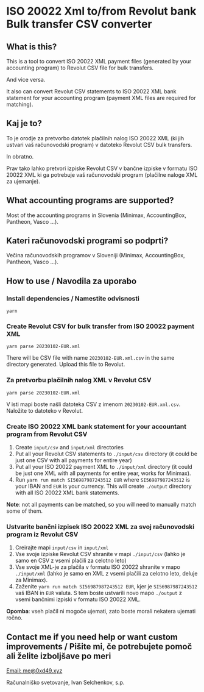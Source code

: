 # ISO 20022 Xml to/from Revolut bank Bulk transfer CSV converter

## What is this?

This is a tool to convert ISO 20022 XML payment files (generated by your accounting program) to Revolut CSV file for bulk transfers. 

And vice versa.

It also can convert Revolut CSV statements to ISO 20022 XML bank statement for your accounting program (payment XML files are required for matching).

## Kaj je to?

To je orodje za pretvorbo datotek plačilnih nalog ISO 20022 XML (ki jih ustvari vaš računovodski program) v datoteko Revolut CSV bulk transfers.

In obratno.

Prav tako lahko pretvori izpiske Revolut CSV v bančne izpiske v formatu ISO 20022 XML ki ga potrebuje vaš računovodski program (plačilne naloge XML za ujemanje).

## What accounting programs are supported?

Most of the accounting programs in Slovenia (Minimax, AccountingBox, Pantheon, Vasco ...).

## Kateri računovodski programi so podprti?

Večina računovodskih programov v Sloveniji (Minimax, AccountingBox, Pantheon, Vasco ...).

## How to use / Navodila za uporabo

### Install dependencies / Namestite odvisnosti
```
yarn
```

### Create Revolut CSV for bulk transfer from ISO 20022 payment XML 
```
yarn parse 20230102-EUR.xml
```
There will be CSV file with name `20230102-EUR.xml.csv` in the same directory generated. Upload this file to Revolut.

### Za pretvorbu plačilnih nalog XML v Revolut CSV
```
yarn parse 20230102-EUR.xml
```
V isti mapi boste našli datoteka CSV z imenom `20230102-EUR.xml.csv`. Naložite to datoteko v Revolut.


### Create ISO 20022 XML bank statement for your accountant program from Revolut CSV

1. Create `input/csv` and `input/xml` directories
2. Put all your Revolut CSV statements to `./input/csv` directory (it could be just one CSV with all payments for entire year)
3. Put all your ISO 20022 payment XML to `./input/xml` directory (it could be just one XML with all payments for entire year, works for Minimax).
4. Run `yarn run match SI56987987243512 EUR` where `SI56987987243512` is your IBAN and `EUR` is your currency. This will create `./output` directory with all ISO 20022 XML bank statements.

**Note**: not all payments can be matched, so you will need to manually match some of them.

### Ustvarite bančni izpisek ISO 20022 XML za svoj računovodski program iz Revolut CSV

1. Creirajte mapi `input/csv` in `input/xml`
2. Vse svoje izpiske Revolut CSV shranite v mapi `./input/csv` (lahko je samo en CSV z vsemi plačili za celotno leto)
3. Vse svoje XML-je za plačila v formatu ISO 20022 shranite v mapo `./input/xml` (lahko je samo en XML z vsemi plačili za celotno leto, deluje za Minimax).
4. Zaženite `yarn run match SI56987987243512 EUR`, kjer je `SI56987987243512` vaš IBAN in `EUR` valuta. S tem boste ustvarili novo mapo `./output` z vsemi bančnimi izpiski v formatu ISO 20022 XML.

**Opomba**: vseh plačil ni mogoče ujemati, zato boste morali nekatera ujemati ročno.

## Contact me if you need help or want custom improvements / Pišite mi, če potrebujete pomoč ali želite izboljšave po meri

[Email: me@0xd49.xyz](mailto:me@0xd49.xyz)

Računalniško svetovanje, Ivan Selchenkov, s.p.
